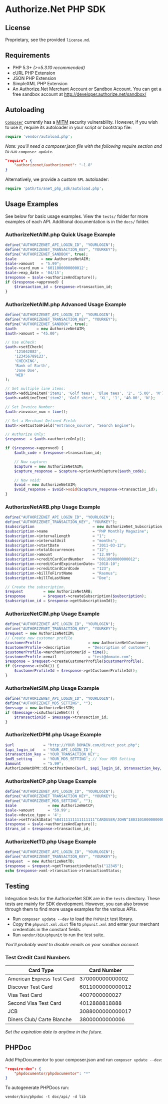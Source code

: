 Authorize.Net PHP SDK
======================

## License
Proprietary, see the provided `license.md`.

## Requirements

- PHP 5.3+ *(>=5.3.10 recommended)*
- cURL PHP Extension
- JSON PHP Extension
- SimpleXML PHP Extension
- An Authorize.Net Merchant Account or Sandbox Account. You can get a 
	free sandbox account at http://developer.authorize.net/sandbox/

## Autoloading

[`Composer`](http://getcomposer.org) currently has a [MITM](https://github.com/composer/composer/issues/1074)
security vulnerability.  However, if you wish to use it, require its autoloader in
your script or bootstrap file:
```php
require 'vendor/autoload.php';
```
*Note: you'll need a composer.json file with the following require section and to run
`composer update`.*
```json
"require": {
    "authorizenet/authorizenet": "~1.8"
}
```

Alternatively, we provide a custom `SPL` autoloader:
```php
require 'path/to/anet_php_sdk/autoload.php';
```
    
## Usage Examples

See below for basic usage examples. View the `tests/` folder for more examples of
each API.  Additional documentation is in the `docs/` folder.
      
### AuthorizeNetAIM.php Quick Usage Example

```php
define("AUTHORIZENET_API_LOGIN_ID", "YOURLOGIN");
define("AUTHORIZENET_TRANSACTION_KEY", "YOURKEY");
define("AUTHORIZENET_SANDBOX", true);
$sale           = new AuthorizeNetAIM;
$sale->amount   = "5.99";
$sale->card_num = '6011000000000012';
$sale->exp_date = '04/15';
$response = $sale->authorizeAndCapture();
if ($response->approved) {
    $transaction_id = $response->transaction_id;
}
```
    
### AuthorizeNetAIM.php Advanced Usage Example

```php
define("AUTHORIZENET_API_LOGIN_ID", "YOURLOGIN");
define("AUTHORIZENET_TRANSACTION_KEY", "YOURKEY");
define("AUTHORIZENET_SANDBOX", true);
$auth         = new AuthorizeNetAIM;
$auth->amount = "45.00";

// Use eCheck:
$auth->setECheck(
    '121042882',
    '123456789123',
    'CHECKING',
    'Bank of Earth',
    'Jane Doe',
    'WEB'
);

// Set multiple line items:
$auth->addLineItem('item1', 'Golf tees', 'Blue tees', '2', '5.00', 'N');
$auth->addLineItem('item2', 'Golf shirt', 'XL', '1', '40.00', 'N');

// Set Invoice Number:
$auth->invoice_num = time();

// Set a Merchant Defined Field:
$auth->setCustomField("entrance_source", "Search Engine");

// Authorize Only:
$response  = $auth->authorizeOnly();

if ($response->approved) {
    $auth_code = $response->transaction_id;

    // Now capture:
    $capture = new AuthorizeNetAIM;
    $capture_response = $capture->priorAuthCapture($auth_code);

    // Now void:
    $void = new AuthorizeNetAIM;
    $void_response = $void->void($capture_response->transaction_id);
}
```

### AuthorizeNetARB.php Usage Example

```php
define("AUTHORIZENET_API_LOGIN_ID", "YOURLOGIN");
define("AUTHORIZENET_TRANSACTION_KEY", "YOURKEY");
$subscription                          = new AuthorizeNet_Subscription;
$subscription->name                    = "PHP Monthly Magazine";
$subscription->intervalLength          = "1";
$subscription->intervalUnit            = "months";
$subscription->startDate               = "2011-03-12";
$subscription->totalOccurrences        = "12";
$subscription->amount                  = "12.99");
$subscription->creditCardCardNumber    = "6011000000000012";
$subscription->creditCardExpirationDate= "2018-10";
$subscription->creditCardCardCode      = "123";
$subscription->billToFirstName         = "Rasmus";
$subscription->billToLastName          = "Doe";

// Create the subscription.
$request         = new AuthorizeNetARB;
$response        = $request->createSubscription($subscription);
$subscription_id = $response->getSubscriptionId();
```

### AuthorizeNetCIM.php Usage Example

```php
define("AUTHORIZENET_API_LOGIN_ID", "YOURLOGIN");
define("AUTHORIZENET_TRANSACTION_KEY", "YOURKEY");
$request = new AuthorizeNetCIM;
// Create new customer profile
$customerProfile                     = new AuthorizeNetCustomer;
$customerProfile->description        = "Description of customer";
$customerProfile->merchantCustomerId = time();
$customerProfile->email              = "test@domain.com";
$response = $request->createCustomerProfile($customerProfile);
if ($response->isOk()) {
    $customerProfileId = $response->getCustomerProfileId();
}
```

### AuthorizeNetSIM.php Usage Example

```php
define("AUTHORIZENET_API_LOGIN_ID", "YOURLOGIN");
define("AUTHORIZENET_MD5_SETTING", "");
$message = new AuthorizeNetSIM;
if ($message->isAuthorizeNet()) {
    $transactionId = $message->transaction_id;
}
```
    
### AuthorizeNetDPM.php Usage Example

```php
$url             = "http://YOUR_DOMAIN.com/direct_post.php";
$api_login_id    = 'YOUR_API_LOGIN_ID';
$transaction_key = 'YOUR_TRANSACTION_KEY';
$md5_setting     = 'YOUR_MD5_SETTING'; // Your MD5 Setting
$amount          = "5.99";
AuthorizeNetDPM::directPostDemo($url, $api_login_id, $transaction_key, $amount, $md5_setting);
```

### AuthorizeNetCP.php Usage Example

```php
define("AUTHORIZENET_API_LOGIN_ID", "YOURLOGIN");
define("AUTHORIZENET_TRANSACTION_KEY", "YOURKEY");
define("AUTHORIZENET_MD5_SETTING", "");
$sale              = new AuthorizeNetCP;
$sale->amount      = '59.99';
$sale->device_type = '4';
$sale->setTrack1Data('%B4111111111111111^CARDUSER/JOHN^1803101000000000020000831000000?');
$response = $sale->authorizeAndCapture();
$trans_id = $response->transaction_id;
```

### AuthorizeNetTD.php Usage Example

```php
define("AUTHORIZENET_API_LOGIN_ID", "YOURLOGIN");
define("AUTHORIZENET_TRANSACTION_KEY", "YOURKEY");
$request  = new AuthorizeNetTD;
$response = $request->getTransactionDetails("12345");
echo $response->xml->transaction->transactionStatus;
```

## Testing

Integration tests for the AuthorizeNet SDK are in the `tests` directory. These tests
are mainly for SDK development. However, you can also browse through them to find
more usage examples for the various APIs.

- Run `composer update --dev` to load the `PHPUnit` test library.
- Copy the `phpunit.xml.dist` file to `phpunit.xml` and enter your merchant
  credentials in the constant fields.
- Run `vendor/bin/phpunit` to run the test suite.

*You'll probably want to disable emails on your sandbox account.*
    
### Test Credit Card Numbers

| Card Type                  | Card Number      |
|----------------------------|------------------|
| American Express Test Card | 370000000000002  |
| Discover Test Card         | 6011000000000012 |
| Visa Test Card             | 4007000000027    |
| Second Visa Test Card      | 4012888818888    |
| JCB                        | 3088000000000017 |
| Diners Club/ Carte Blanche | 38000000000006   |

*Set the expiration date to anytime in the future.*

## PHPDoc

Add PhpDocumentor to your composer.json and run `composer update --dev`:
```json
"require-dev": {
    "phpdocumentor/phpdocumentor": "*"
}
```
To autogenerate PHPDocs run:
```shell
vendor/bin/phpdoc -t doc/api/ -d lib
```
